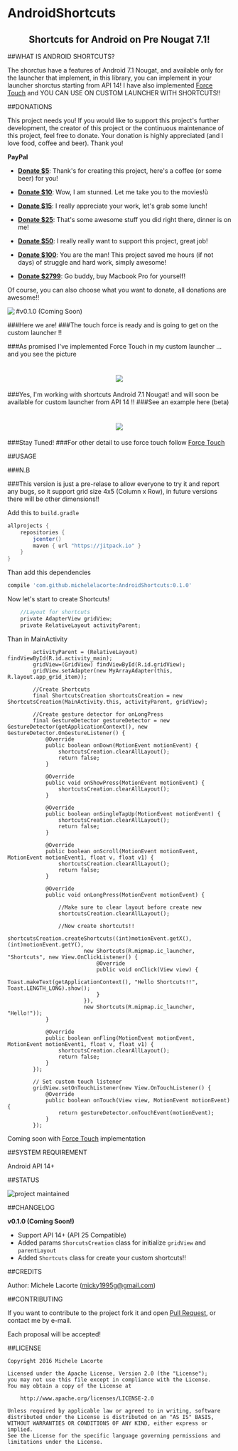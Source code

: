 # AndroidShortcuts
<h2 align="center">Shortcuts for Android on Pre Nougat 7.1!</h1>

##WHAT IS ANDROID SHORTCUTS?

The shorctus have a features of Android 7.1 Nougat, and available only for the launcher that implement, in this library, you can implement in your launcher shorctus starting from API 14!
I have also implemented [Force Touch](https://github.com/michelelacorte/ForceTouch) and YOU CAN USE ON CUSTOM LAUNCHER WITH SHORTCUTS!!

##DONATIONS

This project needs you! If you would like to support this project's further development, the creator of this project or the continuous maintenance of this project, feel free to donate. Your donation is highly appreciated (and I love food, coffee and beer). Thank you!

**PayPal**

* **[Donate $5]**: Thank's for creating this project, here's a coffee (or some beer) for you!

* **[Donate $10]**: Wow, I am stunned. Let me take you to the movies!ù

* **[Donate $15]**: I really appreciate your work, let's grab some lunch!

* **[Donate $25]**: That's some awesome stuff you did right there, dinner is on me!

* **[Donate $50]**: I really really want to support this project, great job!

* **[Donate $100]**: You are the man! This project saved me hours (if not days) of struggle and hard work, simply awesome!

* **[Donate $2799]**: Go buddy, buy Macbook Pro for yourself!

Of course, you can also choose what you want to donate, all donations are awesome!!

<img align="left" src="https://s15.postimg.org/km4eygofv/ic_launcher.png">
#v0.1.0 (Coming Soon)

###Here we are!
###The touch force is ready and is going to get on the custom launcher !!

###As promised I've implemented Force Touch in my custom launcher ... and you see the picture

<h1 align="center"><img src="https://s17.postimg.org/vimarchhb/Force_Touch_Launcher_framed.png"/></h1>

###Yes, I'm working with shortcuts Android 7.1 Nougat! and will soon be available for custom launcher from API 14 !!
###See an example here (beta)

<h1 align="center"><img src="http://i.giphy.com/3oz8xM1ZWIeAjdXTHy.gif"/></h1>

###Stay Tuned!
###For other detail to use force touch follow [Force Touch](https://github.com/michelelacorte/ForceTouch)

##USAGE

###N.B

###This version is just a pre-relase to allow everyone to try it and report any bugs, so it support grid size 4x5 (Column x Row), in future versions there will be other dimensions!!


Add this to `build.gradle`

```groovy
allprojects {
    repositories {
        jcenter()
        maven { url "https://jitpack.io" }
    }
}
```

Than add this dependencies

```groovy
compile 'com.github.michelelacorte:AndroidShortcuts:0.1.0'
```

Now let's start to create Shortcuts!

```groovy
    //Layout for shortcuts
    private AdapterView gridView;
    private RelativeLayout activityParent;
```

Than in MainActivity

```
        activityParent = (RelativeLayout) findViewById(R.id.activity_main);
        gridView=(GridView) findViewById(R.id.gridView);
        gridView.setAdapter(new MyArrayAdapter(this, R.layout.app_grid_item));
        
        //Create Shortcuts
        final ShortcutsCreation shortcutsCreation = new ShortcutsCreation(MainActivity.this, activityParent, gridView);
        
        //Create gesture detector for onLongPress
        final GestureDetector gestureDetector = new GestureDetector(getApplicationContext(), new GestureDetector.OnGestureListener() {
            @Override
            public boolean onDown(MotionEvent motionEvent) {
                shortcutsCreation.clearAllLayout();
                return false;
            }

            @Override
            public void onShowPress(MotionEvent motionEvent) {
                shortcutsCreation.clearAllLayout();
            }

            @Override
            public boolean onSingleTapUp(MotionEvent motionEvent) {
                shortcutsCreation.clearAllLayout();
                return false;
            }

            @Override
            public boolean onScroll(MotionEvent motionEvent, MotionEvent motionEvent1, float v, float v1) {
                shortcutsCreation.clearAllLayout();
                return false;
            }

            @Override
            public void onLongPress(MotionEvent motionEvent) {
            
                //Make sure to clear layout before create new
                shortcutsCreation.clearAllLayout();
                
                //Now create shortcuts!!
                shortcutsCreation.createShortcuts((int)motionEvent.getX(), (int)motionEvent.getY(),
                        new Shortcuts(R.mipmap.ic_launcher, "Shortcuts", new View.OnClickListener() {
                            @Override
                            public void onClick(View view) {
                                Toast.makeText(getApplicationContext(), "Hello Shortcuts!!", Toast.LENGTH_LONG).show();
                            }
                        }),
                        new Shortcuts(R.mipmap.ic_launcher, "Hello!"));
            }

            @Override
            public boolean onFling(MotionEvent motionEvent, MotionEvent motionEvent1, float v, float v1) {
                shortcutsCreation.clearAllLayout();
                return false;
            }
        });

        // Set custom touch listener
        gridView.setOnTouchListener(new View.OnTouchListener() {
            @Override
            public boolean onTouch(View view, MotionEvent motionEvent) {
                return gestureDetector.onTouchEvent(motionEvent);
            }
        });
```

Coming soon with [Force Touch](https://github.com/michelelacorte/ForceTouch) implementation

##SYSTEM REQUIREMENT

Android API 14+

##STATUS

![project maintained](https://img.shields.io/badge/Project-Maintained-green.svg)

##CHANGELOG

**v0.1.0 (Coming Soon!)**
- Support API 14+ (API 25 Compatible)
- Added params `ShorcutsCreation` class for initialize `gridView` and `parentLayout`
- Added `Shortcuts` class for create your custom shortcuts!!

##CREDITS

Author: Michele Lacorte (micky1995g@gmail.com)

##CONTRIBUTING

If you want to contribute to the project fork it and open [Pull Request](https://github.com/michelelacorte/AndroidShortcuts/pulls), or contact me by e-mail.

Each proposal will be accepted!

##LICENSE

```
Copyright 2016 Michele Lacorte

Licensed under the Apache License, Version 2.0 (the "License");
you may not use this file except in compliance with the License.
You may obtain a copy of the License at

    http://www.apache.org/licenses/LICENSE-2.0

Unless required by applicable law or agreed to in writing, software
distributed under the License is distributed on an "AS IS" BASIS,
WITHOUT WARRANTIES OR CONDITIONS OF ANY KIND, either express or implied.
See the License for the specific language governing permissions and
limitations under the License.
```


[Donate $5]: 		https://www.paypal.me/MicheleLacorte/5
[Donate $10]:  		https://www.paypal.me/MicheleLacorte/10
[Donate $15]:  		https://www.paypal.me/MicheleLacorte/15
[Donate $25]:  		https://www.paypal.me/MicheleLacorte/25
[Donate $50]: 		https://www.paypal.me/MicheleLacorte/50
[Donate $100]: 		https://www.paypal.me/MicheleLacorte/100
[Donate $2799]: 	https://www.paypal.me/MicheleLacorte/2799
